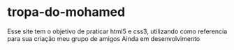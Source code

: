 # tropa-do-mohamed
Esse site tem o objetivo de praticar html5 e css3, utilizando como referencia para sua criação meu grupo de amigos
Ainda em desenvolvimento
